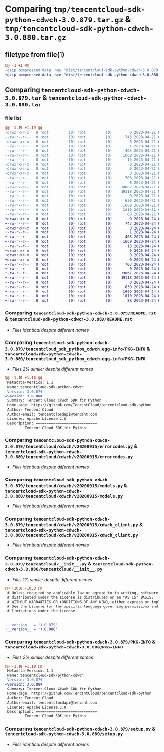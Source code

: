 # Comparing `tmp/tencentcloud-sdk-python-cdwch-3.0.879.tar.gz` & `tmp/tencentcloud-sdk-python-cdwch-3.0.880.tar.gz`

## filetype from file(1)

```diff
@@ -1 +1 @@
-gzip compressed data, was "dist/tencentcloud-sdk-python-cdwch-3.0.879.tar", last modified: Fri Apr 21 00:39:05 2023, max compression
+gzip compressed data, was "dist/tencentcloud-sdk-python-cdwch-3.0.880.tar", last modified: Mon Apr 24 02:51:31 2023, max compression
```

## Comparing `tencentcloud-sdk-python-cdwch-3.0.879.tar` & `tencentcloud-sdk-python-cdwch-3.0.880.tar`

### file list

```diff
@@ -1,19 +1,19 @@
-drwxr-xr-x   0 root         (0) root         (0)        0 2023-04-21 00:39:05.000000 tencentcloud-sdk-python-cdwch-3.0.879/
--rw-r--r--   0 root         (0) root         (0)      743 2023-04-21 00:39:05.000000 tencentcloud-sdk-python-cdwch-3.0.879/README.rst
-drwxr-xr-x   0 root         (0) root         (0)        0 2023-04-21 00:39:05.000000 tencentcloud-sdk-python-cdwch-3.0.879/tencentcloud_sdk_python_cdwch.egg-info/
--rw-r--r--   0 root         (0) root         (0)        1 2023-04-21 00:39:05.000000 tencentcloud-sdk-python-cdwch-3.0.879/tencentcloud_sdk_python_cdwch.egg-info/dependency_links.txt
--rw-r--r--   0 root         (0) root         (0)      465 2023-04-21 00:39:05.000000 tencentcloud-sdk-python-cdwch-3.0.879/tencentcloud_sdk_python_cdwch.egg-info/SOURCES.txt
--rw-r--r--   0 root         (0) root         (0)     1669 2023-04-21 00:39:05.000000 tencentcloud-sdk-python-cdwch-3.0.879/tencentcloud_sdk_python_cdwch.egg-info/PKG-INFO
--rw-r--r--   0 root         (0) root         (0)       13 2023-04-21 00:39:05.000000 tencentcloud-sdk-python-cdwch-3.0.879/tencentcloud_sdk_python_cdwch.egg-info/top_level.txt
-drwxr-xr-x   0 root         (0) root         (0)        0 2023-04-21 00:39:05.000000 tencentcloud-sdk-python-cdwch-3.0.879/tencentcloud/
-drwxr-xr-x   0 root         (0) root         (0)        0 2023-04-21 00:39:05.000000 tencentcloud-sdk-python-cdwch-3.0.879/tencentcloud/cdwch/
-drwxr-xr-x   0 root         (0) root         (0)        0 2023-04-21 00:39:05.000000 tencentcloud-sdk-python-cdwch-3.0.879/tencentcloud/cdwch/v20200915/
--rw-r--r--   0 root         (0) root         (0)      703 2023-04-21 00:39:05.000000 tencentcloud-sdk-python-cdwch-3.0.879/tencentcloud/cdwch/v20200915/errorcodes.py
--rw-r--r--   0 root         (0) root         (0)        0 2023-04-21 00:39:05.000000 tencentcloud-sdk-python-cdwch-3.0.879/tencentcloud/cdwch/v20200915/__init__.py
--rw-r--r--   0 root         (0) root         (0)    79067 2023-04-21 00:39:05.000000 tencentcloud-sdk-python-cdwch-3.0.879/tencentcloud/cdwch/v20200915/models.py
--rw-r--r--   0 root         (0) root         (0)    19118 2023-04-21 00:39:05.000000 tencentcloud-sdk-python-cdwch-3.0.879/tencentcloud/cdwch/v20200915/cdwch_client.py
--rw-r--r--   0 root         (0) root         (0)        0 2023-04-21 00:39:05.000000 tencentcloud-sdk-python-cdwch-3.0.879/tencentcloud/cdwch/__init__.py
--rw-r--r--   0 root         (0) root         (0)      630 2023-04-21 00:39:05.000000 tencentcloud-sdk-python-cdwch-3.0.879/tencentcloud/__init__.py
--rw-r--r--   0 root         (0) root         (0)     1669 2023-04-21 00:39:05.000000 tencentcloud-sdk-python-cdwch-3.0.879/PKG-INFO
--rw-r--r--   0 root         (0) root         (0)     1010 2023-04-21 00:39:05.000000 tencentcloud-sdk-python-cdwch-3.0.879/setup.py
--rw-r--r--   0 root         (0) root         (0)       88 2023-04-21 00:39:05.000000 tencentcloud-sdk-python-cdwch-3.0.879/setup.cfg
+drwxr-xr-x   0 root         (0) root         (0)        0 2023-04-24 02:51:31.000000 tencentcloud-sdk-python-cdwch-3.0.880/
+-rw-r--r--   0 root         (0) root         (0)      743 2023-04-24 02:51:30.000000 tencentcloud-sdk-python-cdwch-3.0.880/README.rst
+drwxr-xr-x   0 root         (0) root         (0)        0 2023-04-24 02:51:31.000000 tencentcloud-sdk-python-cdwch-3.0.880/tencentcloud_sdk_python_cdwch.egg-info/
+-rw-r--r--   0 root         (0) root         (0)        1 2023-04-24 02:51:31.000000 tencentcloud-sdk-python-cdwch-3.0.880/tencentcloud_sdk_python_cdwch.egg-info/dependency_links.txt
+-rw-r--r--   0 root         (0) root         (0)      465 2023-04-24 02:51:31.000000 tencentcloud-sdk-python-cdwch-3.0.880/tencentcloud_sdk_python_cdwch.egg-info/SOURCES.txt
+-rw-r--r--   0 root         (0) root         (0)     1669 2023-04-24 02:51:31.000000 tencentcloud-sdk-python-cdwch-3.0.880/tencentcloud_sdk_python_cdwch.egg-info/PKG-INFO
+-rw-r--r--   0 root         (0) root         (0)       13 2023-04-24 02:51:31.000000 tencentcloud-sdk-python-cdwch-3.0.880/tencentcloud_sdk_python_cdwch.egg-info/top_level.txt
+drwxr-xr-x   0 root         (0) root         (0)        0 2023-04-24 02:51:31.000000 tencentcloud-sdk-python-cdwch-3.0.880/tencentcloud/
+drwxr-xr-x   0 root         (0) root         (0)        0 2023-04-24 02:51:31.000000 tencentcloud-sdk-python-cdwch-3.0.880/tencentcloud/cdwch/
+drwxr-xr-x   0 root         (0) root         (0)        0 2023-04-24 02:51:31.000000 tencentcloud-sdk-python-cdwch-3.0.880/tencentcloud/cdwch/v20200915/
+-rw-r--r--   0 root         (0) root         (0)      703 2023-04-24 02:51:30.000000 tencentcloud-sdk-python-cdwch-3.0.880/tencentcloud/cdwch/v20200915/errorcodes.py
+-rw-r--r--   0 root         (0) root         (0)        0 2023-04-24 02:51:30.000000 tencentcloud-sdk-python-cdwch-3.0.880/tencentcloud/cdwch/v20200915/__init__.py
+-rw-r--r--   0 root         (0) root         (0)    79067 2023-04-24 02:51:30.000000 tencentcloud-sdk-python-cdwch-3.0.880/tencentcloud/cdwch/v20200915/models.py
+-rw-r--r--   0 root         (0) root         (0)    19118 2023-04-24 02:51:30.000000 tencentcloud-sdk-python-cdwch-3.0.880/tencentcloud/cdwch/v20200915/cdwch_client.py
+-rw-r--r--   0 root         (0) root         (0)        0 2023-04-24 02:51:30.000000 tencentcloud-sdk-python-cdwch-3.0.880/tencentcloud/cdwch/__init__.py
+-rw-r--r--   0 root         (0) root         (0)      630 2023-04-24 02:51:30.000000 tencentcloud-sdk-python-cdwch-3.0.880/tencentcloud/__init__.py
+-rw-r--r--   0 root         (0) root         (0)     1669 2023-04-24 02:51:31.000000 tencentcloud-sdk-python-cdwch-3.0.880/PKG-INFO
+-rw-r--r--   0 root         (0) root         (0)     1010 2023-04-24 02:51:30.000000 tencentcloud-sdk-python-cdwch-3.0.880/setup.py
+-rw-r--r--   0 root         (0) root         (0)       88 2023-04-24 02:51:31.000000 tencentcloud-sdk-python-cdwch-3.0.880/setup.cfg
```

### Comparing `tencentcloud-sdk-python-cdwch-3.0.879/README.rst` & `tencentcloud-sdk-python-cdwch-3.0.880/README.rst`

 * *Files identical despite different names*

### Comparing `tencentcloud-sdk-python-cdwch-3.0.879/tencentcloud_sdk_python_cdwch.egg-info/PKG-INFO` & `tencentcloud-sdk-python-cdwch-3.0.880/tencentcloud_sdk_python_cdwch.egg-info/PKG-INFO`

 * *Files 2% similar despite different names*

```diff
@@ -1,10 +1,10 @@
 Metadata-Version: 1.1
 Name: tencentcloud-sdk-python-cdwch
-Version: 3.0.879
+Version: 3.0.880
 Summary: Tencent Cloud Cdwch SDK for Python
 Home-page: https://github.com/TencentCloud/tencentcloud-sdk-python
 Author: Tencent Cloud
 Author-email: tencentcloudapi@tencent.com
 License: Apache License 2.0
 Description: ============================
         Tencent Cloud SDK for Python
```

### Comparing `tencentcloud-sdk-python-cdwch-3.0.879/tencentcloud/cdwch/v20200915/errorcodes.py` & `tencentcloud-sdk-python-cdwch-3.0.880/tencentcloud/cdwch/v20200915/errorcodes.py`

 * *Files identical despite different names*

### Comparing `tencentcloud-sdk-python-cdwch-3.0.879/tencentcloud/cdwch/v20200915/models.py` & `tencentcloud-sdk-python-cdwch-3.0.880/tencentcloud/cdwch/v20200915/models.py`

 * *Files identical despite different names*

### Comparing `tencentcloud-sdk-python-cdwch-3.0.879/tencentcloud/cdwch/v20200915/cdwch_client.py` & `tencentcloud-sdk-python-cdwch-3.0.880/tencentcloud/cdwch/v20200915/cdwch_client.py`

 * *Files identical despite different names*

### Comparing `tencentcloud-sdk-python-cdwch-3.0.879/tencentcloud/__init__.py` & `tencentcloud-sdk-python-cdwch-3.0.880/tencentcloud/__init__.py`

 * *Files 1% similar despite different names*

```diff
@@ -10,8 +10,8 @@
 # Unless required by applicable law or agreed to in writing, software
 # distributed under the License is distributed on an "AS IS" BASIS,
 # WITHOUT WARRANTIES OR CONDITIONS OF ANY KIND, either express or implied.
 # See the License for the specific language governing permissions and
 # limitations under the License.
 
 
-__version__ = '3.0.879'
+__version__ = '3.0.880'
```

### Comparing `tencentcloud-sdk-python-cdwch-3.0.879/PKG-INFO` & `tencentcloud-sdk-python-cdwch-3.0.880/PKG-INFO`

 * *Files 2% similar despite different names*

```diff
@@ -1,10 +1,10 @@
 Metadata-Version: 1.1
 Name: tencentcloud-sdk-python-cdwch
-Version: 3.0.879
+Version: 3.0.880
 Summary: Tencent Cloud Cdwch SDK for Python
 Home-page: https://github.com/TencentCloud/tencentcloud-sdk-python
 Author: Tencent Cloud
 Author-email: tencentcloudapi@tencent.com
 License: Apache License 2.0
 Description: ============================
         Tencent Cloud SDK for Python
```

### Comparing `tencentcloud-sdk-python-cdwch-3.0.879/setup.py` & `tencentcloud-sdk-python-cdwch-3.0.880/setup.py`

 * *Files identical despite different names*

